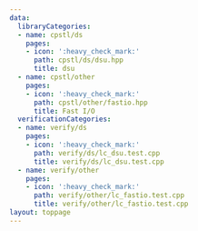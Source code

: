 ```yaml
---
data:
  libraryCategories:
  - name: cpstl/ds
    pages:
    - icon: ':heavy_check_mark:'
      path: cpstl/ds/dsu.hpp
      title: dsu
  - name: cpstl/other
    pages:
    - icon: ':heavy_check_mark:'
      path: cpstl/other/fastio.hpp
      title: Fast I/O
  verificationCategories:
  - name: verify/ds
    pages:
    - icon: ':heavy_check_mark:'
      path: verify/ds/lc_dsu.test.cpp
      title: verify/ds/lc_dsu.test.cpp
  - name: verify/other
    pages:
    - icon: ':heavy_check_mark:'
      path: verify/other/lc_fastio.test.cpp
      title: verify/other/lc_fastio.test.cpp
layout: toppage
---
```

